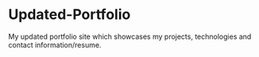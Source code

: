# Updated-Portfolio

My updated portfolio site which showcases my projects, technologies and contact information/resume.
